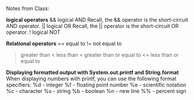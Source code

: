 Notes from Class:

**logical operators**
&& logical AND     Recall, the && operator is the short-circuit AND operator.
|| logical OR      Recall, the || operator is the short-circuit OR operator.
! logical NOT

**Relational operators**
== equal to
!= not equal to
> greater than
< less than
>= greater than or equal to
<= less than or equal to


**Displaying formatted output with System.out.printf and String.format**
When displaying numbers with printf, you can use the following format specifiers:
%d - integer
%f - floating point number
%e - scientific notation
%c - character
%s - string
%b - boolean
%n - new line
%% - percent sign